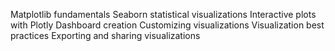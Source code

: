 Matplotlib fundamentals
Seaborn statistical visualizations
Interactive plots with Plotly
Dashboard creation
Customizing visualizations
Visualization best practices
Exporting and sharing visualizations

